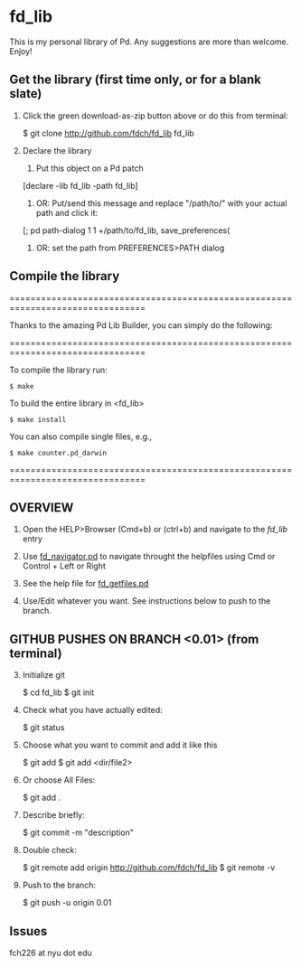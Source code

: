 # fd_lib
This is my personal library of Pd. Any suggestions are more than welcome.
Enjoy!

## Get the library (first time only, or for a blank slate)
1. Click the green download-as-zip button above or do this from terminal:
	
	$ git clone http://github.com/fdch/fd_lib fd_lib

2. Declare the library
	1. Put this object on a Pd patch

	[declare -lib fd_lib -path fd_lib]
	
	1. OR: Put/send this message and replace "/path/to/" with your actual path and click it:
	
	[;
	pd path-dialog 1 1 +/path/to/fd_lib, save_preferences(
	
	1. OR: set the path from PREFERENCES>PATH dialog

## Compile the library

================================================================================

Thanks to the amazing Pd Lib Builder, you can simply do the following:

================================================================================

To compile the library run:

	$ make

To build the entire library in <fd_lib>

	$ make install

You can also compile single files, e.g., 

	$ make counter.pd_darwin
	
================================================================================

## OVERVIEW
1. Open the HELP>Browser (Cmd+b) or (ctrl+b) and navigate to the *fd_lib* entry

2. Use [fd_navigator.pd](fd_navigator/fd_navigator.pd) to navigate throught the helpfiles using Cmd or Control + Left or Right

3. See the help file for [fd_getfiles.pd](fd_getfiles/fd_getfiles.pd)

3. Use/Edit whatever you want. See instructions below to push to the branch.

## GITHUB PUSHES ON BRANCH <0.01> (from terminal)

3. Initialize git

	$ cd fd_lib
	$ git init

4. Check what you have actually edited:

	$ git status

5. Choose what you want to commit and add it like this

	$ git add <file1>
	$ git add <dir/file2>

6. Or choose All Files:

	$ git add .

7. Describe briefly:

	$ git commit -m "description"

8. Double check:

	$ git remote add origin http://github.com/fdch/fd_lib
	$ git remote -v

9. Push to the branch:

	$ git push -u origin 0.01

## Issues
fch226 at nyu dot edu